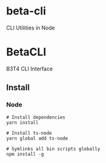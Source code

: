 # beta-cli
CLI Utilities in Node

# BetaCLI
B3T4 CLI Interface

## Install

### Node
```shell
# Install dependencies
yarn install

# Install ts-node
yarn global add ts-node

# Symlinks all bin scripts globally
npm install -g
```

